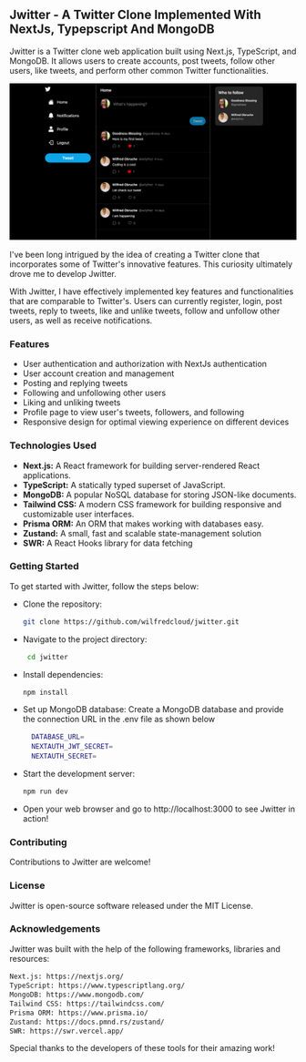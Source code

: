 ## Jwitter - A Twitter Clone Implemented With NextJs, Typepscript And MongoDB

Jwitter is a Twitter clone web application built using Next.js, TypeScript, and MongoDB. It allows users to create accounts, post tweets, follow other users, like tweets, and perform other common Twitter functionalities.

![Jwitter Preview](public/images/app-preview.png)

I've been long intrigued by the idea of creating a Twitter clone that incorporates some of Twitter's innovative features. This curiosity ultimately drove me to develop Jwitter.

With Jwitter, I have effectively implemented key features and functionalities that are comparable to Twitter's. Users can currently register, login, post tweets, reply to tweets, like and unlike tweets, follow and unfollow other users, as well as receive notifications.

### Features

- User authentication and authorization with NextJs authentication
- User account creation and management
- Posting and replying tweets
- Following and unfollowing other users
- Liking and unliking tweets
- Profile page to view user's tweets, followers, and following
- Responsive design for optimal viewing experience on different devices

### Technologies Used

- **Next.js:** A React framework for building server-rendered React applications.
- **TypeScript:** A statically typed superset of JavaScript.
- **MongoDB:** A popular NoSQL database for storing JSON-like documents.
- **Tailwind CSS:** A modern CSS framework for building responsive and customizable user interfaces.
- **Prisma ORM:** An ORM that makes working with databases easy.
- **Zustand:** A small, fast and scalable state-management solution
- **SWR:** A React Hooks library for data fetching

### Getting Started

To get started with Jwitter, follow the steps below:

- Clone the repository:
  ```sh
  git clone https://github.com/wilfredcloud/jwitter.git
  ```
- Navigate to the project directory:
  ```sh
   cd jwitter
  ```
- Install dependencies:
  ```sh
  npm install
  ```
- Set up MongoDB database: Create a MongoDB database and provide the connection URL in the .env file as shown below
  ```sh
    DATABASE_URL=
    NEXTAUTH_JWT_SECRET=
    NEXTAUTH_SECRET=
  ```
- Start the development server:
  ```sh
  npm run dev
  ```
- Open your web browser and go to http://localhost:3000 to see Jwitter in action!

### Contributing

Contributions to Jwitter are welcome!

### License

Jwitter is open-source software released under the MIT License.

### Acknowledgements

Jwitter was built with the help of the following frameworks, libraries and resources:

    Next.js: https://nextjs.org/
    TypeScript: https://www.typescriptlang.org/
    MongoDB: https://www.mongodb.com/
    Tailwind CSS: https://tailwindcss.com/
    Prisma ORM: https://www.prisma.io/
    Zustand: https://docs.pmnd.rs/zustand/
    SWR: https://swr.vercel.app/

Special thanks to the developers of these tools for their amazing work!
